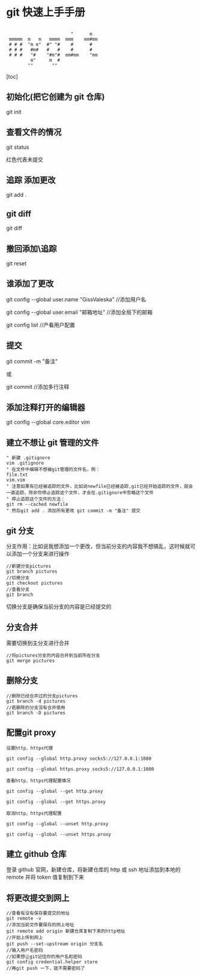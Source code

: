 # git 快速上手手册

```

                        "      m
 mmmmm  m   m   mmmm  mmm    mm#mm
 # # #  "m m"  #" "#    #      #
 # # #   #m#   #   #    #      #
 # # #   "#    "#m"#  mm#mm    "mm
         m"     m  #
        ""       ""
```

[toc]

## 初始化(把它创建为 git 仓库)

git init

## 查看文件的情况

git status

红色代表未提交

## 追踪 添加更改

git add .

## git diff

git diff

## 撤回添加\追踪

git reset

## 谁添加了更改

git config --global user.name "GissValeska"
//添加用户名

git config --global user.email "邮箱地址"
//添加全局下的邮箱

git config list
//产看用户配置

## 提交

git commit -m "备注"

或

git commit //添加多行注释

## 添加注释打开的编辑器

git config --global core.editor vim

## 建立不想让 git 管理的文件

```
" 新建 .gitignore
vim .gitignore
" 在文件中编辑不想被git管理的文件名，例：
file.txt
vim.vim
" 注意如果有已经被追踪的文件，比如说newfile已经被追踪,git已经开始追踪的文件，就会一直追踪，除非你停止追踪这个文件，才会在.gitignore中忽略这个文件
" 停止追踪这个文件的方法：
git rm --cached newfile
" 然后git add . 添加所有更改 git commit -m "备注" 提交
```

## git 分支

分支作用：比如说我想添加一个更改，但当前分支的内容我不想搞乱，这时候就可以添加一个分支来进行操作

```
//新建分支pictures
git branch pictures
//切换分支
git checkout pictures
//查看分支
git branch
```

切换分支是确保当前分支的内容是已经提交的

## 分支合并

需要切换到主分支进行合并

```
//将pictures分支的内容合并到当前所在分支
git merge pictures
```

## 删除分支

```
//删除已经合并过的分支pictures
git branch -d pictures
//若删除的分支没有合并使用
git branch -D pictures
```
## 配置git proxy
```
设置http、https代理

git config --global http.proxy socks5://127.0.0.1:1080

git config --global https.proxy socks5://127.0.0.1:1080

查看http、https代理配置情况

git config --global --get http.proxy

git config --global --get https.proxy

取消http、https代理配置

git config --global --unset http.proxy

git config --global --unset https.proxy
```
## 建立 github 仓库

登录 github 官网，新建仓库，将新建仓库的 http 或 ssh 地址添加到本地的 remote
并将 token 值复制到下来

## 将更改提交到网上

```
//查看有没有保存要提交的地址
git remote -v
//添加当前文件要保存的网上地址
git remote add origin 新建仓库复制下来的http地址
//开始上传到网上
git push --set-upstream origin 分支名
//输入用户名密码
//如果想让git记住你的用户名和密码
git config credential.helper store
//再git push 一下，就不需要密码了
```
